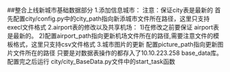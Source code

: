##整合上线新城市基础数据部分
    1.添加信息城市：
        注意：保证city表是最新的
        首先配置city/config.py中的city_path指向新添城市文件所在路径，这里只支持execl文件格式
    2.airport表的修改以及共享机场：
        1)在修改之前要保证
        airport表是最新的。
        2)配置airport_path指向更新机场文件所在的路径,需要注意文件的模板格式，这里只支持csv文件格式
    3.城市图片的更新
        配置picture_path指向更新图片文件所在的路径
    只要是对数据表操作的都存入了10.10.223.258 base_data库。
    配置完之后运行 city/city_BaseData.py文件中的start_task函数
        